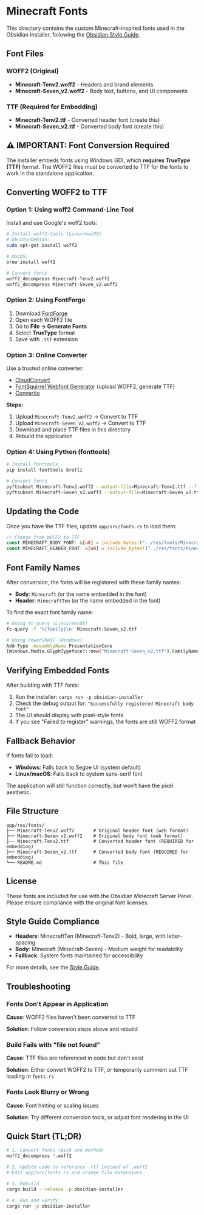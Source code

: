 # Minecraft Fonts

This directory contains the custom Minecraft-inspired fonts used in the Obsidian Installer, following the [Obsidian Style Guide](../../../style-guide.md).

## Font Files

### WOFF2 (Original)
- **Minecraft-Tenv2.woff2** - Headers and brand elements
- **Minecraft-Seven_v2.woff2** - Body text, buttons, and UI components

### TTF (Required for Embedding)
- **Minecraft-Tenv2.ttf** - Converted header font (create this)
- **Minecraft-Seven_v2.ttf** - Converted body font (create this)

## ⚠️ IMPORTANT: Font Conversion Required

The installer embeds fonts using Windows GDI, which **requires TrueType (TTF)** format. The WOFF2 files must be converted to TTF for the fonts to work in the standalone application.

## Converting WOFF2 to TTF

### Option 1: Using woff2 Command-Line Tool

Install and use Google's woff2 tools:

```bash
# Install woff2-tools (Linux/macOS)
# Ubuntu/Debian:
sudo apt-get install woff2

# macOS:
brew install woff2

# Convert fonts
woff2_decompress Minecraft-Tenv2.woff2
woff2_decompress Minecraft-Seven_v2.woff2
```

### Option 2: Using FontForge

1. Download [FontForge](https://fontforge.org/)
2. Open each WOFF2 file
3. Go to **File → Generate Fonts**
4. Select **TrueType** format
5. Save with `.ttf` extension

### Option 3: Online Converter

Use a trusted online converter:
- [CloudConvert](https://cloudconvert.com/woff2-to-ttf)
- [FontSquirrel Webfont Generator](https://www.fontsquirrel.com/tools/webfont-generator) (upload WOFF2, generate TTF)
- [Convertio](https://convertio.co/woff2-ttf/)

**Steps:**
1. Upload `Minecraft-Tenv2.woff2` → Convert to TTF
2. Upload `Minecraft-Seven_v2.woff2` → Convert to TTF
3. Download and place TTF files in this directory
4. Rebuild the application

### Option 4: Using Python (fonttools)

```bash
# Install fonttools
pip install fonttools brotli

# Convert fonts
pyftsubset Minecraft-Tenv2.woff2 --output-file=Minecraft-Tenv2.ttf --flavor=truetype
pyftsubset Minecraft-Seven_v2.woff2 --output-file=Minecraft-Seven_v2.ttf --flavor=truetype
```

## Updating the Code

Once you have the TTF files, update `app/src/fonts.rs` to load them:

```rust
// Change from WOFF2 to TTF
const MINECRAFT_BODY_FONT: &[u8] = include_bytes!("../res/fonts/Minecraft-Seven_v2.ttf");
const MINECRAFT_HEADER_FONT: &[u8] = include_bytes!("../res/fonts/Minecraft-Tenv2.ttf");
```

## Font Family Names

After conversion, the fonts will be registered with these family names:
- **Body**: `Minecraft` (or the name embedded in the font)
- **Header**: `MinecraftTen` (or the name embedded in the font)

To find the exact font family name:
```bash
# Using fc-query (Linux/macOS)
fc-query -f '%{family}\n' Minecraft-Seven_v2.ttf

# Using PowerShell (Windows)
Add-Type -AssemblyName PresentationCore
[Windows.Media.GlyphTypeface]::new("Minecraft-Seven_v2.ttf").FamilyNames
```

## Verifying Embedded Fonts

After building with TTF fonts:

1. Run the installer: `cargo run -p obsidian-installer`
2. Check the debug output for: `"Successfully registered Minecraft body font"`
3. The UI should display with pixel-style fonts
4. If you see "Failed to register" warnings, the fonts are still WOFF2 format

## Fallback Behavior

If fonts fail to load:
- **Windows**: Falls back to Segoe UI (system default)
- **Linux/macOS**: Falls back to system sans-serif font

The application will still function correctly, but won't have the pixel aesthetic.

## File Structure

```
app/res/fonts/
├── Minecraft-Tenv2.woff2       # Original header font (web format)
├── Minecraft-Seven_v2.woff2    # Original body font (web format)
├── Minecraft-Tenv2.ttf         # Converted header font (REQUIRED for embedding)
├── Minecraft-Seven_v2.ttf      # Converted body font (REQUIRED for embedding)
└── README.md                   # This file
```

## License

These fonts are included for use with the Obsidian Minecraft Server Panel. Please ensure compliance with the original font licenses.

## Style Guide Compliance

- **Headers**: MinecraftTen (Minecraft-Tenv2) - Bold, large, with letter-spacing
- **Body**: Minecraft (Minecraft-Seven) - Medium weight for readability
- **Fallback**: System fonts maintained for accessibility

For more details, see the [Style Guide](../../../style-guide.md).

## Troubleshooting

### Fonts Don't Appear in Application

**Cause**: WOFF2 files haven't been converted to TTF

**Solution**: Follow conversion steps above and rebuild

### Build Fails with "file not found"

**Cause**: TTF files are referenced in code but don't exist

**Solution**: Either convert WOFF2 to TTF, or temporarily comment out TTF loading in `fonts.rs`

### Fonts Look Blurry or Wrong

**Cause**: Font hinting or scaling issues

**Solution**: Try different conversion tools, or adjust font rendering in the UI

## Quick Start (TL;DR)

```bash
# 1. Convert fonts (pick one method)
woff2_decompress *.woff2

# 2. Update code to reference .ttf instead of .woff2
# Edit app/src/fonts.rs and change file extensions

# 3. Rebuild
cargo build --release -p obsidian-installer

# 4. Run and verify
cargo run -p obsidian-installer
```

